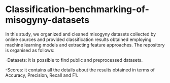 # Classification-benchmarking-of-misogyny-datasets
 In this study, we organized and cleaned misogyny datasets collected by online sources and provided classification results obtained employing machine learning models and extracting feature approaches.
 The repository is organised as follows:
 
 -Datasets: it is possible to find public and preprocessed datasets.
 
 -Scores: it contains all the details about the results obtained in terms of Accuracy, Precision, Recall and F1.
